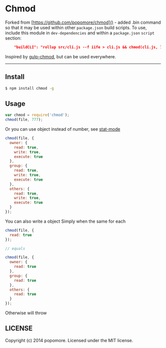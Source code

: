 # Chmod

Forked from [https://github.com/popomore/chmod]() - added .bin command so that it may be used within other `package.json` build scripts. To use, include this module in `dev-dependencies` and within a `package.json` `script` section:

```json
	"buildCLI": "rollup src/cli.js --f iife > cli.js && chmod(cli.js, 755)"
```

Inspired by [gulp-chmod](https://github.com/sindresorhus/gulp-chmod), but can be used everywhere.

---

## Install

```bash
$ npm install chmod -g
```

## Usage

```javascript
var chmod = require('chmod');
chmod(file, 777);
```

Or you can use object instead of number, see [stat-mode](https://github.com/TooTallNate/stat-mode)

```javascript
chmod(file, {
  owner: {
    read: true,
    write: true,
    execute: true
  },
  group: {
    read: true,
    write: true,
    execute: true
  },
  others: {
    read: true,
    write: true,
    execute: true
  }
});
```

You can also write a object Simply when the same for each

```javascript
chmod(file, {
  read: true
});

// equals

chmod(file, {
  owner: {
    read: true
  },
  group: {
    read: true
  },
  others: {
    read: true
  }
});
```

Otherwise will throw

## LICENSE

Copyright (c) 2014 popomore. Licensed under the MIT license.
